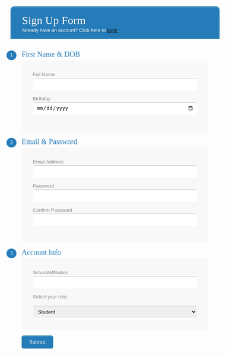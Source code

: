 

<div class="sign_up">
<h1>Sign Up Form<span>Already have an account? Click here to <a href="https://hetvit27.github.io/team9trimester2/login" class="blacktext">login</a>.</span></h1>
<form>
    <div class="section"><span>1</span>First Name & DOB</div>
    <div class="inner-wrap">
        <label>Full Name <input type="text" name="fullname" id="fullname" /></label>
		<label>Birthday <input type="date" name="dob" id="dob" /></label>    
    </div>

 <div class="section"><span>2</span>Email & Password</div>
<div class="inner-wrap">
        <label>Email Address <input type="email" name="email" id="email" /></label>
        <label>Password <input type="password" name="password" id="password" required> </label>
        <label>Confirm Password <input type="password" name="confirmpassword" id="confirmpassword" required> </label>
    </div>

<div class="section"><span>3</span>Account Info</div>
        <div class="inner-wrap">
        <label>School/Affiliation <input type="text" name="school" id="school"> </label>
	<label for="role-choice">Select your role:</label>
		<select id="role-choice" name="role-choice">
  			<option value="admin">Student</option>
  			<option value="user">Tutor</option>
</select>
    </div>
 <div class="button-section">
     <input type="submit" name="Sign Up" />
     <span class="privacy-policy">
     </span> 
    </div>
</form>
</div>


<style> 
    <link href='http://fonts.googleapis.com/css?family=Bitter' rel='stylesheet' type='text/css'>
<style type="text/css">
.sign_up{
	width:450px;
	padding:30px;
	margin:40px auto;
	background: #FFF;
	border-radius: 10px;
	-webkit-border-radius:10px;
	-moz-border-radius: 10px;
	box-shadow: 0px 0px 10px rgba(0, 0, 0, 0.13);
	-moz-box-shadow: 0px 0px 10px rgba(0, 0, 0, 0.13);
	-webkit-box-shadow: 0px 0px 10px rgba(0, 0, 0, 0.13);
}
.sign_up .inner-wrap{
	padding: 30px;
	background: #F8F8F8;
	border-radius: 6px;
	margin-bottom: 15px;
}
.sign_up h1{
	background: #257cb9;
	padding: 20px 30px 15px 30px;
	margin: -30px -30px 30px -30px;
	border-radius: 10px 10px 0 0;
	-webkit-border-radius: 10px 10px 0 0;
	-moz-border-radius: 10px 10px 0 0;
	color: #fff;
	text-shadow: 1px 1px 3px rgba(0, 0, 0, 0.12);
	font: normal 30px 'Bitter', serif;
	-moz-box-shadow: inset 0px 2px 2px 0px rgba(255, 255, 255, 0.17);
	-webkit-box-shadow: inset 0px 2px 2px 0px rgba(255, 255, 255, 0.17);
	box-shadow: inset 0px 2px 2px 0px rgba(255, 255, 255, 0.17);
	border: 1px solid #257C9E;
}
.sign_up h1 > span{
	display: block;
	margin-top: 2px;
	font: 13px Arial, Helvetica, sans-serif;
}
.sign_up label{
	display: block;
	font: 13px Arial, Helvetica, sans-serif;
	color: #888;
	margin-bottom: 15px;
}
.sign_up input[type="text"],
.sign_up input[type="date"],
.sign_up input[type="datetime"],
.sign_up input[type="email"],
.sign_up input[type="number"],
.sign_up input[type="search"],
.sign_up input[type="time"],
.sign_up input[type="url"],
.sign_up input[type="password"],
.sign_up textarea,
.sign_up select {
	display: block;
	box-sizing: border-box;
	-webkit-box-sizing: border-box;
	-moz-box-sizing: border-box;
	width: 100%;
	padding: 8px;
	border-radius: 6px;
	-webkit-border-radius:6px;
	-moz-border-radius:6px;
	border: 2px solid #fff;
	box-shadow: inset 0px 1px 1px rgba(0, 0, 0, 0.33);
	-moz-box-shadow: inset 0px 1px 1px rgba(0, 0, 0, 0.33);
	-webkit-box-shadow: inset 0px 1px 1px rgba(0, 0, 0, 0.33);
}

.sign_up .section{
	font: normal 20px 'Bitter', serif;
	color: #257cb9;
	margin-bottom: 5px;
}
.sign_up .section span {
	background: #257cb9;
	padding: 5px 10px 5px 10px;
	position: absolute;
	border-radius: 50%;
	-webkit-border-radius: 50%;
	-moz-border-radius: 50%;
	border: 4px solid #fff;
	font-size: 14px;
	margin-left: -45px;
	color: #fff;
	margin-top: -3px;
}
.sign_up input[type="button"], 
.sign_up input[type="submit"]{
	background: #257cb9;
	padding: 8px 20px 8px 20px;
	border-radius: 5px;
	-webkit-border-radius: 5px;
	-moz-border-radius: 5px;
	color: #fff;
	text-shadow: 1px 1px 3px rgba(0, 0, 0, 0.12);
	font: normal 30px 'Bitter', serif;
	-moz-box-shadow: inset 0px 2px 2px 0px rgba(255, 255, 255, 0.17);
	-webkit-box-shadow: inset 0px 2px 2px 0px rgba(255, 255, 255, 0.17);
	box-shadow: inset 0px 2px 2px 0px rgba(255, 255, 255, 0.17);
	border: 1px solid #257C9E;
	font-size: 15px;
}
.sign_up input[type="button"]:hover, 
.sign_up input[type="submit"]:hover{
	background: #257cb9;
	-moz-box-shadow: inset 0px 2px 2px 0px rgba(255, 255, 255, 0.28);
	-webkit-box-shadow: inset 0px 2px 2px 0px rgba(255, 255, 255, 0.28);
	box-shadow: inset 0px 2px 2px 0px rgba(255, 255, 255, 0.28);
}
.sign_up .privacy-policy{
	float: right;
	width: 250px;
	font: 12px Arial, Helvetica, sans-serif;
	color: #4D4D4D;
	margin-top: 10px;
	text-align: right;
}
</style>
